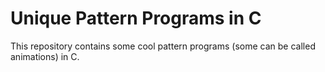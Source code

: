 # Unique Pattern Programs in C
This repository contains some cool pattern programs (some can be called animations) in C.
